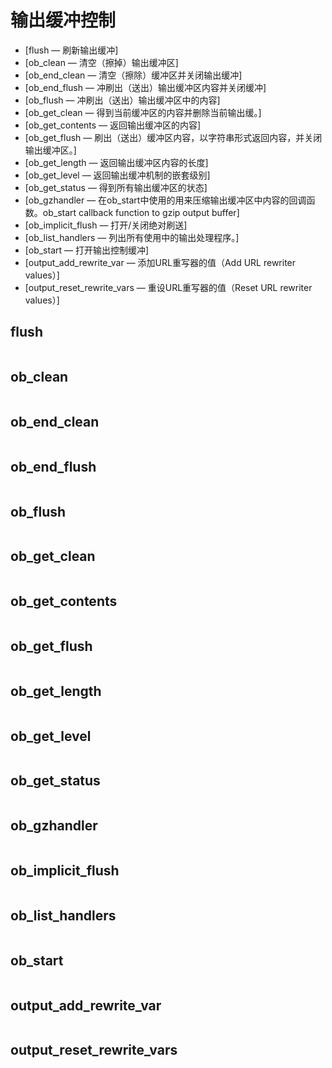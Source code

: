 # 输出缓冲控制

* [flush — 刷新输出缓冲]
* [ob_clean — 清空（擦掉）输出缓冲区]
* [ob_end_clean — 清空（擦除）缓冲区并关闭输出缓冲]
* [ob_end_flush — 冲刷出（送出）输出缓冲区内容并关闭缓冲]
* [ob_flush — 冲刷出（送出）输出缓冲区中的内容]
* [ob_get_clean — 得到当前缓冲区的内容并删除当前输出缓。]
* [ob_get_contents — 返回输出缓冲区的内容]
* [ob_get_flush — 刷出（送出）缓冲区内容，以字符串形式返回内容，并关闭输出缓冲区。]
* [ob_get_length — 返回输出缓冲区内容的长度]
* [ob_get_level — 返回输出缓冲机制的嵌套级别]
* [ob_get_status — 得到所有输出缓冲区的状态]
* [ob_gzhandler — 在ob_start中使用的用来压缩输出缓冲区中内容的回调函数。ob_start callback function to gzip output buffer]
* [ob_implicit_flush — 打开/关闭绝对刷送]
* [ob_list_handlers — 列出所有使用中的输出处理程序。]
* [ob_start — 打开输出控制缓冲]
* [output_add_rewrite_var — 添加URL重写器的值（Add URL rewriter values）]
* [output_reset_rewrite_vars — 重设URL重写器的值（Reset URL rewriter values）]

## flush

```php

```

## ob_clean

```php

```

## ob_end_clean

```php

```

## ob_end_flush

```php

```

## ob_flush

```php

```

## ob_get_clean

```php

```

## ob_get_contents

```php

```

## ob_get_flush

```php

```

## ob_get_length

```php

```

## ob_get_level

```php

```

## ob_get_status

```php

```

## ob_gzhandler

```php

```

## ob_implicit_flush

```php

```

## ob_list_handlers

```php

```

## ob_start

```php

```

## output_add_rewrite_var

```php

```

## output_reset_rewrite_vars

```php

```

